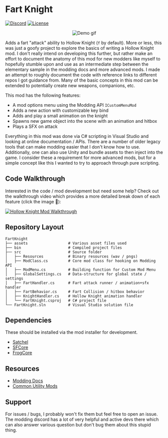 # Fart Knight

[![Discord](https://img.shields.io/discord/879125729936298015.svg?logo=discord&logoColor=white&logoWidth=20&labelColor=7289DA&label=Discord&color=17cf48)](https://discord.gg/F6Y5TeFQ8j) [![License](https://img.shields.io/badge/license-MIT-green)](./LICENSE)

<p align="center">
  <img src="https://github.com/AbsoluteStratos/FartKnight/blob/main/assets/demo.gif" alt="Demo gif"/>
</p>

Adds a fart "attack" ability to Hollow Knight (`f` by default).
More or less, this was just a goofy project to explore the basics of writing a Hollow Knight mod.
I don't really intend on developing this further, but rather make an effort to document the anatomy of this mod for new modders like myself to hopefully stumble upon and use as an intermediate step between the elementary sample in the modding docs and more advanced mods.
I made an attempt to roughly document the code with reference links to different repos I got guidance from.
Many of the basic concepts in this mod can be extended to potentially create new weapons, companions, etc.

This mod has the following features:

- A mod options menu using the Modding API `ICustomMenuMod`
- Adds a new action with customizable key bind
- Adds and play a small animation on the knight
- Spawns new game object into the scene with an animation and hitbox
- Plays a SFX on attack

Everything in this mod was done via C# scripting in Visual Studio and looking at online documentation / APIs.
There are a number of older legacy tools that can make modding easier that I don't know how to use.
Additionally, one can also use Unity and bundle assets to then inject into the game.
I consider these a requirement for more advanced mods, but for a simple concept like this I wanted to try to approach through pure scripting.

## Code Walkthrough

Interested in the code / mod development but need some help?
Check out the walkthrough video which provides a more detailed break down of each feature (click the image :rocket:):

[![Hollow Knight Mod Walkthrough](https://img.youtube.com/vi/NDjdreJs_JQ/0.jpg)](https://www.youtube.com/watch?v=NDjdreJs_JQ)



## Repository Layout

```
FartKnight
├── assets                  # Various asset files used
├── bin                     # Compiled project files
├── src                     # Source folder
│   ├── Resources           # Binary resources (wav / pngs)
│   ├── ModClass.cs         # Core mod class for hooking on Modding API
│   ├── ModMenu.cs          # Building function for Custom Mod Menu
│   ├── GlobalSettings.cs   # Data-structure for global state / settings
│   ├── FartHandler.cs      # Fart attack runner / animation+sfx handler
│   ├── FartBehavior.cs     # Fart Collision / hitbox behavior
│   ├── KnightHandler.cs    # Hollow Knight animation handler
│   └── FartKnight.csproj   # C# project file
└── FartKnight.sln          # Visual Studio solution file
```

## Dependencies

These should be installed via the mod installer for development.

- [Satchel](https://github.com/PrashantMohta/Satchel)
- [SFCore](https://github.com/SFGrenade/SFCore)
- [FrogCore](https://github.com/RedFrog6002/FrogCore/)

## Resources

- [Modding Docs](https://prashantmohta.github.io/ModdingDocs/)
- [Common Utility Mods](https://gist.github.com/KaanGaming/60a3272b8ffc6ba649a7fd294c57efbb)

## Support

For issues / bugs, I probably won't fix them but feel free to open an issue.
The modding discord has a lot of very helpful and active devs there which can also answer various question but don't bug them about this stupid thing.
